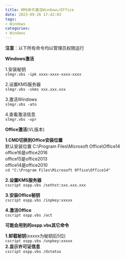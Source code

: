 ```yaml
---
title: KMS命令激活Windows/Office
date: 2023-09-26 17:42:03
tags: 
- Windows
categories: 
- Windows
---
```

**注意**：以下所有命令均以管理员权限运行

**Windows激活**

1.安装秘钥  
`slmgr.vbs -ipk xxxx-xxxx-xxxx-xxxx`

2.设置KMS服务器  
`slmgr.vbs -skms xxx.xxx.xxx`

3.激活Windows  
`slmgr.vbs -ato`

4.查看激活信息  
`slmgr.vbs -xpr`

**Office激活**(VL版本)

**1.CMD切换到Office安装位置**  
默认安装位置 C:\\Program Files\\Microsoft Office\\Office14  
office16是office2016  
office15是office2013  
office14是office2010  
`cd "C:\Program Files\Microsoft Office\Office14"`

**2.设置KMS服务器**  
`cscript ospp.vbs /sethst:xxx.xxx.xxx`

**3.安装Office秘钥**  
`cscript ospp.vbs /inpkey:xxxxx`

**4.激活Office**  
`cscript ospp.vbs /act`

**可能会用到的ospp.vbs其它命令**

**1.卸载秘钥**(xxxxx为秘钥后5位)  
`cscript ospp.vbs /unpkey:xxxxx`  
**2.显示许可证信息**  
`cscript ospp.vbs /dstatus`